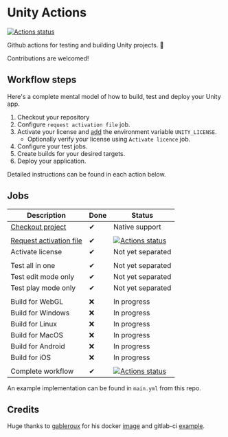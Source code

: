 # Unity Actions

[![Actions status](https://github.com/WebberTakken/unity-actions/workflows/%F0%9F%98%8E%20Actions/badge.svg)](https://github.com/WebberTakken/unity-actions/workflows/%F0%9F%98%8E%20Actions/badge.svg)

Github actions for testing and building Unity projects.  🦄

Contributions are welcomed!

## Workflow steps

Here's a complete mental model of how to build, test and deploy your Unity app.
 
1. Checkout your repository
2. Configure `request activation file` job.
3. Activate your license and 
[add](https://github.com/webbertakken/unity-request-manual-activation-file)
the environment variable `UNITY_LICENSE`.
    - Optionally verify your license using `Activate licence` job.
4. Configure your test jobs.
5. Create builds for your desired targets.
6. Deploy your application.

Detailed instructions can be found in each action below.

## Jobs

| Description             | Done | Status |
|-------------------------|------|--------|
| [Checkout project](https://github.com/actions/checkout) | ✔ | Native support |
| | | |
| [Request activation file](https://github.com/webbertakken/unity-request-manual-activation-file) | ✔ | [![Actions status](https://github.com/WebberTakken/unity-request-manual-activation-file/workflows/Actions%20%F0%9F%98%8E/badge.svg)](https://github.com/WebberTakken/unity-request-manual-activation-file/workflows/Actions%20%F0%9F%98%8E/badge.svg) |
| Activate license | ✔ | Not yet separated |
| | | |
| Test all in one | ✔ | Not yet separated |
| Test edit mode only | ✔ | Not yet separated |
| Test play mode only | ✔ | Not yet separated |
| | | |
| Build for WebGL | ❌ | In progress |
| Build for Windows | ❌ | In progress |
| Build for Linux | ❌ | In progress |
| Build for MacOS | ❌ | In progress |
| Build for Android | ❌ | In progress |
| Build for iOS | ❌ | In progress |
|  |  |  |
| Complete workflow | ✔ | [![Actions status](https://github.com/WebberTakken/unity-actions/workflows/%F0%9F%98%8E%20Actions/badge.svg)](https://github.com/WebberTakken/unity-actions/workflows/%F0%9F%98%8E%20Actions/badge.svg) |

An example implementation can be found in `main.yml` from this repo.

## Credits

Huge thanks to
[gableroux](https://gableroux.com/)
for his docker [image](https://hub.docker.com/r/gableroux/unity3d/)
and gitlab-ci [example](https://gitlab.com/gableroux/unity3d).

